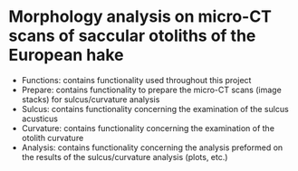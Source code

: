 # Morphology analysis on micro-CT scans of saccular otoliths of the European hake

- Functions: contains functionality used throughout this project
- Prepare: contains functionality to prepare the micro-CT scans (image stacks) for sulcus/curvature analysis
- Sulcus: contains functionality concerning the examination of the sulcus acusticus
- Curvature: contains functionality concerning the examination of the otolith curvature
- Analysis: contains functionality concerning the analysis preformed on the results of the sulcus/curvature analysis (plots, etc.)
